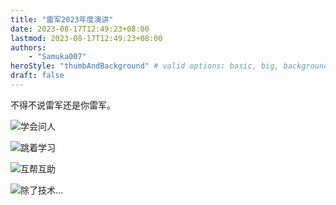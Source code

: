 ```yaml
---
title: "雷军2023年度演讲"
date: 2023-08-17T12:49:23+08:00
lastmod: 2023-08-17T12:49:23+08:00
authors:
    - "Samuka007"
heroStyle: "thumbAndBackground" # valid options: basic, big, background, thumbAndBackground
draft: false
---
```


不得不说雷军还是你雷军。

![学会问人](https://scut-oc.obs.cn-south-1.myhuaweicloud.com/picture/post/Xiaomi_Birth/1.jpeg)

![跳着学习](https://scut-oc.obs.cn-south-1.myhuaweicloud.com/picture/post/Xiaomi_Birth/2.jpeg)

![互帮互助](https://scut-oc.obs.cn-south-1.myhuaweicloud.com/picture/post/Xiaomi_Birth/3.jpeg)

![除了技术...](https://scut-oc.obs.cn-south-1.myhuaweicloud.com/picture/post/Xiaomi_Birth/4.jpeg)

